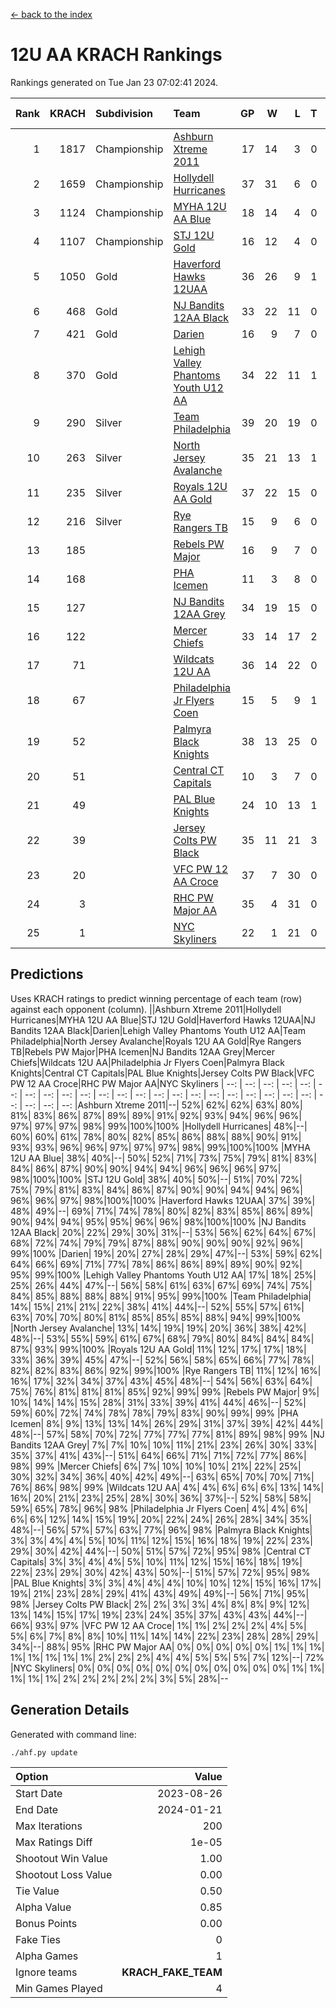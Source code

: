 [<- back to the index](readme.md)
# 12U AA KRACH Rankings
Rankings generated on Tue Jan 23 07:02:41 2024.

Rank|KRACH|Subdivision|Team|GP|W|L|T|OTW|OTL|SoS|Exp Wins|Win Diff
---:|---:|:---|:---|---:|---:|---:|---:|---:|---:|---:|---:|---:
1|1817|Championship|[Ashburn Xtreme 2011](https://gamesheetstats.com/seasons/3659/teams/141121/schedule)|17|14|3|0|1|0|477|14.8|-0.0
2|1659|Championship|[Hollydell Hurricanes](https://gamesheetstats.com/seasons/3659/teams/141133/schedule)|37|31|6|0|4|0|413|31.8|-0.0
3|1124|Championship|[MYHA 12U AA Blue](https://gamesheetstats.com/seasons/3659/teams/141123/schedule)|18|14|4|0|1|1|417|14.8|-0.0
4|1107|Championship|[STJ 12U Gold](https://gamesheetstats.com/seasons/3659/teams/141122/schedule)|16|12|4|0|1|0|479|12.8|-0.0
5|1050|Gold|[Haverford Hawks 12UAA](https://gamesheetstats.com/seasons/3659/teams/141127/schedule)|36|26|9|1|2|3|548|27.3|-0.0
6|468|Gold|[NJ Bandits 12AA Black](https://gamesheetstats.com/seasons/3659/teams/141126/schedule)|33|22|11|0|0|1|443|22.8|-0.0
7|421|Gold|[Darien](https://gamesheetstats.com/seasons/3659/teams/141125/schedule)|16|9|7|0|1|1|476|9.9|0.0
8|370|Gold|[Lehigh Valley Phantoms Youth U12 AA](https://gamesheetstats.com/seasons/3659/teams/141129/schedule)|34|22|11|1|0|1|381|23.4|0.0
9|290|Silver|[Team Philadelphia](https://gamesheetstats.com/seasons/3659/teams/141128/schedule)|39|20|19|0|3|4|565|20.8|-0.0
10|263|Silver|[North Jersey Avalanche](https://gamesheetstats.com/seasons/3659/teams/141137/schedule)|35|21|13|1|1|2|271|22.4|0.0
11|235|Silver|[Royals 12U AA Gold](https://gamesheetstats.com/seasons/3659/teams/141142/schedule)|37|22|15|0|3|1|348|22.9|0.0
12|216|Silver|[Rye Rangers TB](https://gamesheetstats.com/seasons/3659/teams/141140/schedule)|15|9|6|0|1|1|211|9.9|0.0
13|185||[Rebels PW Major](https://gamesheetstats.com/seasons/3659/teams/141138/schedule)|16|9|7|0|1|0|186|9.9|0.0
14|168||[PHA Icemen](https://gamesheetstats.com/seasons/3659/teams/141145/schedule)|11|3|8|0|0|0|776|3.8|-0.0
15|127||[NJ Bandits 12AA Grey](https://gamesheetstats.com/seasons/3659/teams/141134/schedule)|34|19|15|0|2|2|229|19.9|0.0
16|122||[Mercer Chiefs](https://gamesheetstats.com/seasons/3659/teams/141135/schedule)|33|14|17|2|2|3|352|15.9|0.0
17|71||[Wildcats 12U AA](https://gamesheetstats.com/seasons/3659/teams/141136/schedule)|36|14|22|0|0|0|354|14.9|0.0
18|67||[Philadelphia Jr Flyers Coen](https://gamesheetstats.com/seasons/3659/teams/141143/schedule)|15|5|9|1|0|0|411|6.4|0.0
19|52||[Palmyra Black Knights](https://gamesheetstats.com/seasons/3659/teams/141130/schedule)|38|13|25|0|2|1|428|13.9|0.0
20|51||[Central CT Capitals](https://gamesheetstats.com/seasons/3659/teams/141124/schedule)|10|3|7|0|0|2|347|3.9|0.0
21|49||[PAL Blue Knights](https://gamesheetstats.com/seasons/3659/teams/141139/schedule)|24|10|13|1|0|1|134|11.4|0.0
22|39||[Jersey Colts PW Black](https://gamesheetstats.com/seasons/3659/teams/141141/schedule)|35|11|21|3|1|1|188|13.4|0.0
23|20||[VFC PW 12 AA Croce](https://gamesheetstats.com/seasons/3659/teams/141131/schedule)|37|7|30|0|1|2|491|7.9|0.0
24|3||[RHC PW Major AA](https://gamesheetstats.com/seasons/3659/teams/141132/schedule)|35|4|31|0|0|0|221|4.9|0.0
25|1||[NYC Skyliners](https://gamesheetstats.com/seasons/3659/teams/141144/schedule)|22|1|21|0|0|0|109|1.9|0.0

## Predictions
Uses KRACH ratings to predict winning percentage of each team (row) against each opponent (column).
||Ashburn Xtreme 2011|Hollydell Hurricanes|MYHA 12U AA Blue|STJ 12U Gold|Haverford Hawks 12UAA|NJ Bandits 12AA Black|Darien|Lehigh Valley Phantoms Youth U12 AA|Team Philadelphia|North Jersey Avalanche|Royals 12U AA Gold|Rye Rangers TB|Rebels PW Major|PHA Icemen|NJ Bandits 12AA Grey|Mercer Chiefs|Wildcats 12U AA|Philadelphia Jr Flyers Coen|Palmyra Black Knights|Central CT Capitals|PAL Blue Knights|Jersey Colts PW Black|VFC PW 12 AA Croce|RHC PW Major AA|NYC Skyliners
| --: | --: | --: | --: | --: | --: | --: | --: | --: | --: | --: | --: | --: | --: | --: | --: | --: | --: | --: | --: | --: | --: | --: | --: | --: | --: 
|Ashburn Xtreme 2011|--| 52%| 62%| 62%| 63%| 80%| 81%| 83%| 86%| 87%| 89%| 89%| 91%| 92%| 93%| 94%| 96%| 96%| 97%| 97%| 97%| 98%| 99%|100%|100%
|Hollydell Hurricanes| 48%|--| 60%| 60%| 61%| 78%| 80%| 82%| 85%| 86%| 88%| 88%| 90%| 91%| 93%| 93%| 96%| 96%| 97%| 97%| 97%| 98%| 99%|100%|100%
|MYHA 12U AA Blue| 38%| 40%|--| 50%| 52%| 71%| 73%| 75%| 79%| 81%| 83%| 84%| 86%| 87%| 90%| 90%| 94%| 94%| 96%| 96%| 96%| 97%| 98%|100%|100%
|STJ 12U Gold| 38%| 40%| 50%|--| 51%| 70%| 72%| 75%| 79%| 81%| 83%| 84%| 86%| 87%| 90%| 90%| 94%| 94%| 96%| 96%| 96%| 97%| 98%|100%|100%
|Haverford Hawks 12UAA| 37%| 39%| 48%| 49%|--| 69%| 71%| 74%| 78%| 80%| 82%| 83%| 85%| 86%| 89%| 90%| 94%| 94%| 95%| 95%| 96%| 96%| 98%|100%|100%
|NJ Bandits 12AA Black| 20%| 22%| 29%| 30%| 31%|--| 53%| 56%| 62%| 64%| 67%| 68%| 72%| 74%| 79%| 79%| 87%| 88%| 90%| 90%| 90%| 92%| 96%| 99%|100%
|Darien| 19%| 20%| 27%| 28%| 29%| 47%|--| 53%| 59%| 62%| 64%| 66%| 69%| 71%| 77%| 78%| 86%| 86%| 89%| 89%| 90%| 92%| 95%| 99%|100%
|Lehigh Valley Phantoms Youth U12 AA| 17%| 18%| 25%| 25%| 26%| 44%| 47%|--| 56%| 58%| 61%| 63%| 67%| 69%| 74%| 75%| 84%| 85%| 88%| 88%| 88%| 91%| 95%| 99%|100%
|Team Philadelphia| 14%| 15%| 21%| 21%| 22%| 38%| 41%| 44%|--| 52%| 55%| 57%| 61%| 63%| 70%| 70%| 80%| 81%| 85%| 85%| 85%| 88%| 94%| 99%|100%
|North Jersey Avalanche| 13%| 14%| 19%| 19%| 20%| 36%| 38%| 42%| 48%|--| 53%| 55%| 59%| 61%| 67%| 68%| 79%| 80%| 84%| 84%| 84%| 87%| 93%| 99%|100%
|Royals 12U AA Gold| 11%| 12%| 17%| 17%| 18%| 33%| 36%| 39%| 45%| 47%|--| 52%| 56%| 58%| 65%| 66%| 77%| 78%| 82%| 82%| 83%| 86%| 92%| 99%|100%
|Rye Rangers TB| 11%| 12%| 16%| 16%| 17%| 32%| 34%| 37%| 43%| 45%| 48%|--| 54%| 56%| 63%| 64%| 75%| 76%| 81%| 81%| 81%| 85%| 92%| 99%| 99%
|Rebels PW Major|  9%| 10%| 14%| 14%| 15%| 28%| 31%| 33%| 39%| 41%| 44%| 46%|--| 52%| 59%| 60%| 72%| 74%| 78%| 78%| 79%| 83%| 90%| 99%| 99%
|PHA Icemen|  8%|  9%| 13%| 13%| 14%| 26%| 29%| 31%| 37%| 39%| 42%| 44%| 48%|--| 57%| 58%| 70%| 72%| 77%| 77%| 77%| 81%| 89%| 98%| 99%
|NJ Bandits 12AA Grey|  7%|  7%| 10%| 10%| 11%| 21%| 23%| 26%| 30%| 33%| 35%| 37%| 41%| 43%|--| 51%| 64%| 66%| 71%| 71%| 72%| 77%| 86%| 98%| 99%
|Mercer Chiefs|  6%|  7%| 10%| 10%| 10%| 21%| 22%| 25%| 30%| 32%| 34%| 36%| 40%| 42%| 49%|--| 63%| 65%| 70%| 70%| 71%| 76%| 86%| 98%| 99%
|Wildcats 12U AA|  4%|  4%|  6%|  6%|  6%| 13%| 14%| 16%| 20%| 21%| 23%| 25%| 28%| 30%| 36%| 37%|--| 52%| 58%| 58%| 59%| 65%| 78%| 96%| 98%
|Philadelphia Jr Flyers Coen|  4%|  4%|  6%|  6%|  6%| 12%| 14%| 15%| 19%| 20%| 22%| 24%| 26%| 28%| 34%| 35%| 48%|--| 56%| 57%| 57%| 63%| 77%| 96%| 98%
|Palmyra Black Knights|  3%|  3%|  4%|  4%|  5%| 10%| 11%| 12%| 15%| 16%| 18%| 19%| 22%| 23%| 29%| 30%| 42%| 44%|--| 50%| 51%| 57%| 72%| 95%| 98%
|Central CT Capitals|  3%|  3%|  4%|  4%|  5%| 10%| 11%| 12%| 15%| 16%| 18%| 19%| 22%| 23%| 29%| 30%| 42%| 43%| 50%|--| 51%| 57%| 72%| 95%| 98%
|PAL Blue Knights|  3%|  3%|  4%|  4%|  4%| 10%| 10%| 12%| 15%| 16%| 17%| 19%| 21%| 23%| 28%| 29%| 41%| 43%| 49%| 49%|--| 56%| 71%| 95%| 98%
|Jersey Colts PW Black|  2%|  2%|  3%|  3%|  4%|  8%|  8%|  9%| 12%| 13%| 14%| 15%| 17%| 19%| 23%| 24%| 35%| 37%| 43%| 43%| 44%|--| 66%| 93%| 97%
|VFC PW 12 AA Croce|  1%|  1%|  2%|  2%|  2%|  4%|  5%|  5%|  6%|  7%|  8%|  8%| 10%| 11%| 14%| 14%| 22%| 23%| 28%| 28%| 29%| 34%|--| 88%| 95%
|RHC PW Major AA|  0%|  0%|  0%|  0%|  0%|  1%|  1%|  1%|  1%|  1%|  1%|  1%|  1%|  2%|  2%|  2%|  4%|  4%|  5%|  5%|  5%|  7%| 12%|--| 72%
|NYC Skyliners|  0%|  0%|  0%|  0%|  0%|  0%|  0%|  0%|  0%|  0%|  0%|  1%|  1%|  1%|  1%|  1%|  2%|  2%|  2%|  2%|  2%|  3%|  5%| 28%|--

## Generation Details

Generated with command line:
```
./ahf.py update
```

| Option | Value |
| :----- | ----: |
| Start Date | 2023-08-26 |
| End Date | 2024-01-21 |
| Max Iterations | 200 |
| Max Ratings Diff | 1e-05 |
| Shootout Win Value | 1.00 |
| Shootout Loss Value | 0.00 |
| Tie Value | 0.50 |
| Alpha Value | 0.85 |
| Bonus Points | 0.00 |
| Fake Ties | 0 |
| Alpha Games | 1 |
| Ignore teams | __KRACH_FAKE_TEAM__ |
| Min Games Played | 4 |

